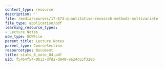 ```yaml
---
content_type: resource
description: ''
file: /media/courses/17-874-quantitative-research-methods-multivariate-spring-2004/f54b4f540b13dfd2d0408e24c63f328b_stats_6_note_04.pdf
file_type: application/pdf
learning_resource_types:
- Lecture Notes
ocw_type: OCWFile
parent_title: Lecture Notes
parent_type: CourseSection
resourcetype: Document
title: stats_6_note_04.pdf
uid: f54b4f54-0b13-dfd2-d040-8e24c63f328b
---
```

